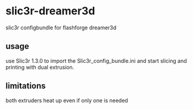 # slic3r-dreamer3d
slic3r configbundle for flashforge dreamer3d


## usage
use Slic3r 1.3.0 to import the Slic3r_config_bundle.ini and start slicing and printing with dual extrusion.

## limitations
both extruders heat up even if only one is needed
